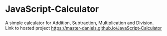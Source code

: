 # JavaScript-Calculator
A simple calculator for Addition, Subtraction, Multiplication and Division.
Link to hosted project https://master-daniels.github.io/JavaScript-Calculator
